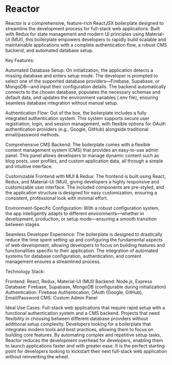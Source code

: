 # Reactor
Reactor is a comprehensive, feature-rich ReactJSX boilerplate designed to streamline the development process for full-stack web applications. Built with Redux for state management and modern UI principles using Material-UI (MUI), this boilerplate empowers developers to rapidly build scalable and maintainable applications with a complete authentication flow, a robust CMS backend, and automated database setup.

Key Features:

Automated Database Setup: On initialization, the application detects a missing database and enters setup mode. The developer is prompted to select one of the supported database providers—Firebase, Supabase, or MongoDB—and input their configuration details. The backend automatically connects to the chosen database, populates the necessary schemas and default data, and updates the environment variables (.env file), ensuring seamless database integration without manual setup.

Authentication Flow: Out of the box, the boilerplate includes a fully integrated authentication system. This system supports secure user registration, login, and session management, with flexible options for OAuth authentication providers (e.g., Google, GitHub) alongside traditional email/password methods.

Comprehensive CMS Backend: The boilerplate comes with a flexible content management system (CMS) that provides an easy-to-use admin panel. This panel allows developers to manage dynamic content such as blog posts, user profiles, and custom application data, all through a simple and intuitive interface.

Customizable Frontend with MUI & Redux: The frontend is built using React, Redux, and Material-UI (MUI), giving developers a highly responsive and customizable user interface. The included components are pre-styled, and the application structure is designed for easy customization, ensuring a consistent, professional look with minimal effort.

Environment-Specific Configuration: With a robust configuration system, the app intelligently adapts to different environments—whether in development, production, or setup mode—ensuring a smooth transition between stages.

Seamless Developer Experience: The boilerplate is designed to drastically reduce the time spent setting up and configuring the fundamental aspects of web development, allowing developers to focus on building features and functionalities specific to their application. The integration of automated systems for database configuration, authentication, and content management ensures a streamlined process.

Technology Stack:

Frontend: React, Redux, Material-UI (MUI)
Backend: Node.js, Express
Database: Firebase, Supabase, MongoDB (configurable during initialization)
Authentication: Firebase Authentication, OAuth (Google, GitHub), Email/Password
CMS: Custom Admin Panel

Ideal Use Cases:
Full-stack web applications that require rapid setup with a functional authentication system and a CMS backend.
Projects that need flexibility in choosing between different database providers without additional setup complexity.
Developers looking for a boilerplate that integrates modern tools and best practices, allowing them to focus on building core features.
By automating complex and repetitive setup tasks, Reactor reduces the development overhead for developers, enabling them to launch applications faster and with greater ease. It is the perfect starting point for developers looking to kickstart their next full-stack web application without reinventing the wheel.

